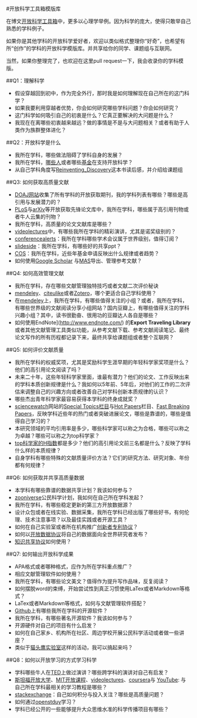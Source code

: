 #开放科学工具箱模版库

在博文[开放科学工具箱](http://www.yangzhiping.com/psy/open-science-toolbox.html)中，更多以心理学举例。因为科学的庞大，使得只敢举自己熟悉的学科例子。

如果你是其他学科的开放科学爱好者，欢迎以类似格式整理你“好奇”，也希望有所“创作”的学科的开放科学模版库。并共享给你的同学、课题组与互联网。

当然，如果你整理完了，也欢迎在这里pull request一下，我会收录你的学科模版。

##Q1：理解科学

* 假设穿越回到初中，作为完全外行，那时我是如何理解现在自己所在的这门科学？
* 如果我要利用穿越者优势，你会如何研究哪些学科问题？你会如何研究？
* 这门科学如何吸引自己的初衷是什么？它真正要解决的大问题是什么？
* 我现在在离哪些初衷越来越远？做的事情是不是与大问题相关？或者有助于人类作为族群整体进化？

##Q2：开放科学是什么

* 我所在学科，哪些做法阻碍了学科自身的发展？
* 我所在学科，[哪些人](http://www.plos.org/wp-content/uploads/2011/05/Signers-List-111610.pdf)或者哪些[基金](http://www.open-access.net.cn/5f00653e83b753d6653f7b56/79d178147ba174064e0e8d4452a9673a67845f00653e83b753d6653f7b56/82f156fd/82f156fd60e05eb757fa91d14f1a-wellcome-trust-5f00653e83b753d6653f7b56)在支持开放科学？
* 从自己学科角度写[Reinventing_Discovery](http://en.wikipedia.org/wiki/Reinventing_Discovery:_The_New_Era_of_Networked_Science)这本书读后感，并介绍给课题组

##Q3: 如何获取高质量文献

* [DOAJ网站](http://www.doaj.org/)收集了所有学科的开放获取期刊，我的学科列表有哪些？哪些是高引用与发展潜力的？
*  [PLoS](http://plos.org)与[arXiv](http://arxiv.org/)等开放获取先锋论文库中，我所在学科，哪些属于高引用刊物或者牛人云集的刊物？
* 我所在学科，高质量的论文文献库是哪些？
* [videolectures](http://videolectures.net/)中，有哪些我所在学科的精彩演讲，尤其是诺奖级别的？
* [conferencealerts](http://www.conferencealerts.com/)：我所在学科哪些学术会议属于世界级别，值得订阅？
* [slideside](http://slideshare.net/)：我所在学科，有哪些好的共享ppt？
* [COS](http://fundingopps.cos.com/about/fundingopps.shtml)：我所在学科，近些年基金申请反映出什么规律或者趋势？
* 如何使用[Google Scholar](http://scholar.google.com/)
与[MAS](http://academic.research.microsoft.com/)导出、管理参考文献？


##Q4: 如何高效管理文献

* 我所在学科，存在哪些文献管理独特技巧或者文献二次评价秘诀
* [mendeley](http://mendeley.com)、[citeulike](http://www.citeulike.org/)或者[Zotero](http://www.zotero.org/)，哪个更适合自己学科使用？
* 在[mendeley](http://mendeley.com)上，我所在学科，有哪些值得关注的小组？或者，我所在学科，有哪些世界级的文献阅读分享小组网站？国内豆瓣上，有哪些值得关注的学科兴趣小组？其中，读书很勤奋、很用功的豆瓣达人各自是哪些？
* 如何使用EndNote](http://www.endnote.com/) 的**Export Traveling Library**或者其他文献管理工具类似功能，从参考文献下载、参考文献阅读笔记、最终论文写作的所有历程都记录下来，最终共享给课题组或者整个互联网？

##Q5: 如何评价文献质量

* 我所在学科的权威奖项，尤其是奖励科学生涯早期的年轻科学家奖项是什么？他们的高引用论文阅读了吗？
* 未来二十年，这些年轻科学家里面，谁最有潜力？他们的论文、工作反映出来的学科本质创新规律是什么？我如何以5年前、5年后，对他们的工作的二次评估来调整自己的兴趣方向或者改善自己对学科创新本质规律的认识？
* 哪些杰出青年科学家最容易获得本学科的终身成就奖？
* [sciencewatch](http://sciencewatch.com/)网站的[Special Topics栏目](http://sciencewatch.com/ana/st/about/)与[Hot Papers](http://sciencewatch.com/dr/nhp/)栏目、[Fast Breaking Papers](http://sciencewatch.com/dr/fbp/)，反映学科近些年的热门或者突破进展论文，哪些是靠谱的，哪些是值得自己学习的？
* 本研究领域的平均引用率是多少，哪些科学家可以称之为合格，哪些可以称之为卓越？哪些可以称之为top科学家？
* [top科学家的H指数](http://www.cs.ucla.edu/~palsberg/h-number.html)都是多少？他们的高引用论文前三名都是什么？反映了学科什么样的本质规律？
* 自身学科有哪些特殊的文献质量评价方法？它们的研究方法、研究对象、年份都有何规律？

##Q6: 如何获取并共享高质量数据

* 本学科有哪些靠谱的数据共享计划？我该如何参与？
* [zooniverse](https://www.zooniverse.org/)公民科学计划，我如何在自己所在学科发起？
* 我所在学科，有哪些稳定更新的第三方开放数据源？
* 设计众包或者在线实验、数据采集，我所在学科已经出版了哪些好书，有何伦理、技术注意事项？以及最佳实践或者开源工具？
* 如何在自己实验室或者所在机构推广[创新者专利协议](https://github.com/twitter/innovators-patent-agreement)？
* 如何以[开放数据协议](http://opendatacommons.org/)将自己的数据面向全世界研究者发布？
* [知识共享协议](http://creativecommons.net.cn/)如何使用？


##Q7: 如何输出开放科学成果

* APA格式或者哪种格式，应作为所在学科重点推广？
* 相应文献管理软件如何使用？
* 我所在学科，有哪些论文美文？值得作为提升写作品味，反复阅读？
* 如何摆脱word的束缚，开始尝试性到真正习惯使用LaTex或者Markdown等格式？
* LaTex或者Markdown等格式，如何与文献管理软件搭配？
* [Github](http://github.com)上有哪些我所在学科的开源软件？
* 我所在学科，有哪些著名开源软件？我该如何参与？
* 开源硬件对自己的项目有什么启发？
* 如何在自己家乡、机构所在社区、周边学校开展公民科学活动或者做一些讲座？
* 类似于[猫头鹰实验室](http://maotouying.net/)这样的活动，我可以搞起来吗？


##Q8：如何以开放学习的方式学习科学

* 学科哪些牛人在[TED](http://www.ted.com/)上做过演讲？哪些跨学科的演讲对自己有启发？
* [斯坦福开放大学](http://itunes.stanford.edu/)、[MIT开放课程](http://ocw.mit.edu/courses/)、[videolectures](http://videolectures.net/)、[coursera](https://www.coursera.org/)与 [YouTube](http://www.youtube.com/): 与自己所在学科最相关的学习教程是哪些？
* [stackexchange](http://stackexchange.com/sites)：自己如何积分与投入关注？哪些是高质量问题？
* 如何通过[openstduy](http://openstudy.com)学习？
* 学科已经公开的一些能够提升大众思维水准的科学传播项目有哪些？
